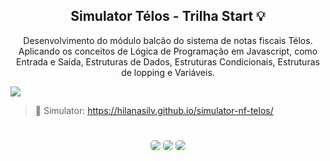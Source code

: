 <h2 align=center>Simulator Télos - Trilha Start 💡</h2> 

<p  align=center> Desenvolvimento do módulo balcão do sistema de notas fiscais Télos. Aplicando os conceitos de Lógica de Programação em Javascript, como Entrada e Saída, Estruturas de Dados, Estruturas Condicionais, Estruturas de lopping e Variáveis.</p>

<img src="https://github.com/hilanasilv/simulator-nf-telos/assets/130328903/dcbb517c-f7bc-4126-8378-e9689e0c1b6c">

> 🔗 Simulator: https://hilanasilv.github.io/simulator-nf-telos/

#

<div align=center>
  <img src="https://img.shields.io/badge/JavaScript-F7DF1E?style=for-the-badge&logo=javascript&logoColor=black" style="border-radius:5px"/>
  <img src="https://img.shields.io/badge/HTML5-E34F26?style=for-the-badge&logo=html5&logoColor=white" style="border-radius:5px"/>
  <img src="https://img.shields.io/badge/CSS3-1572B6?style=for-the-badge&logo=css3&logoColor=white" style="border-radius:5px"/>
</div>
